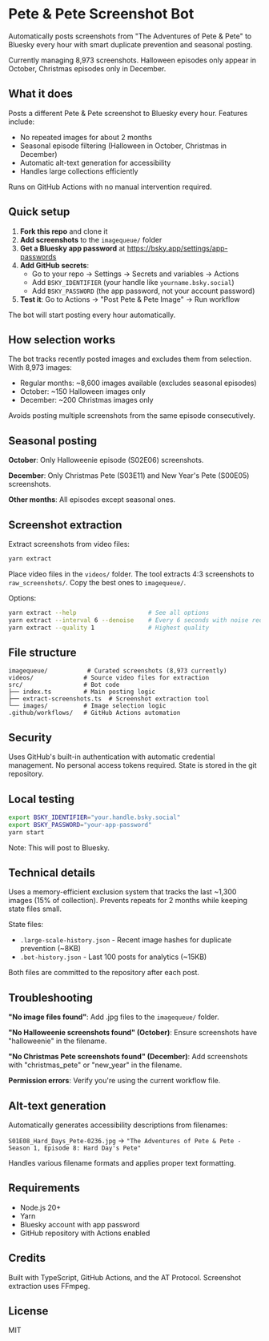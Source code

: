# Pete & Pete Screenshot Bot

Automatically posts screenshots from "The Adventures of Pete & Pete" to Bluesky every hour with smart duplicate prevention and seasonal posting.

Currently managing 8,973 screenshots. Halloween episodes only appear in October, Christmas episodes only in December.

## What it does

Posts a different Pete & Pete screenshot to Bluesky every hour. Features include:
- No repeated images for about 2 months 
- Seasonal episode filtering (Halloween in October, Christmas in December)
- Automatic alt-text generation for accessibility
- Handles large collections efficiently

Runs on GitHub Actions with no manual intervention required.

## Quick setup

1. **Fork this repo** and clone it
2. **Add screenshots** to the `imagequeue/` folder 
3. **Get a Bluesky app password** at https://bsky.app/settings/app-passwords
4. **Add GitHub secrets**:
   - Go to your repo → Settings → Secrets and variables → Actions
   - Add `BSKY_IDENTIFIER` (your handle like `yourname.bsky.social`)
   - Add `BSKY_PASSWORD` (the app password, not your account password)
5. **Test it**: Go to Actions → "Post Pete & Pete Image" → Run workflow

The bot will start posting every hour automatically.

## How selection works

The bot tracks recently posted images and excludes them from selection. With 8,973 images:
- Regular months: ~8,600 images available (excludes seasonal episodes)
- October: ~150 Halloween images only
- December: ~200 Christmas images only

Avoids posting multiple screenshots from the same episode consecutively.

## Seasonal posting

**October**: Only Halloweenie episode (S02E06) screenshots.

**December**: Only Christmas Pete (S03E11) and New Year's Pete (S00E05) screenshots.

**Other months**: All episodes except seasonal ones.

## Screenshot extraction

Extract screenshots from video files:

```bash
yarn extract
```

Place video files in the `videos/` folder. The tool extracts 4:3 screenshots to `raw_screenshots/`. Copy the best ones to `imagequeue/`.

Options:
```bash
yarn extract --help                    # See all options
yarn extract --interval 6 --denoise    # Every 6 seconds with noise reduction
yarn extract --quality 1               # Highest quality
```

## File structure

```
imagequeue/           # Curated screenshots (8,973 currently)
videos/              # Source video files for extraction
src/                 # Bot code
├── index.ts         # Main posting logic
├── extract-screenshots.ts  # Screenshot extraction tool
└── images/          # Image selection logic
.github/workflows/   # GitHub Actions automation
```

## Security

Uses GitHub's built-in authentication with automatic credential management. No personal access tokens required. State is stored in the git repository.

## Local testing

```bash
export BSKY_IDENTIFIER="your.handle.bsky.social"
export BSKY_PASSWORD="your-app-password"
yarn start
```

Note: This will post to Bluesky.

## Technical details

Uses a memory-efficient exclusion system that tracks the last ~1,300 images (15% of collection). Prevents repeats for 2 months while keeping state files small.

State files:
- `.large-scale-history.json` - Recent image hashes for duplicate prevention (~8KB)
- `.bot-history.json` - Last 100 posts for analytics (~15KB)

Both files are committed to the repository after each post.

## Troubleshooting

**"No image files found"**: Add .jpg files to the `imagequeue/` folder.

**"No Halloweenie screenshots found" (October)**: Ensure screenshots have "halloweenie" in the filename.

**"No Christmas Pete screenshots found" (December)**: Add screenshots with "christmas_pete" or "new_year" in the filename.

**Permission errors**: Verify you're using the current workflow file.

## Alt-text generation

Automatically generates accessibility descriptions from filenames:

`S01E08_Hard_Days_Pete-0236.jpg` → `"The Adventures of Pete & Pete - Season 1, Episode 8: Hard Day's Pete"`

Handles various filename formats and applies proper text formatting.

## Requirements

- Node.js 20+
- Yarn
- Bluesky account with app password
- GitHub repository with Actions enabled

## Credits

Built with TypeScript, GitHub Actions, and the AT Protocol. Screenshot extraction uses FFmpeg.

## License

MIT